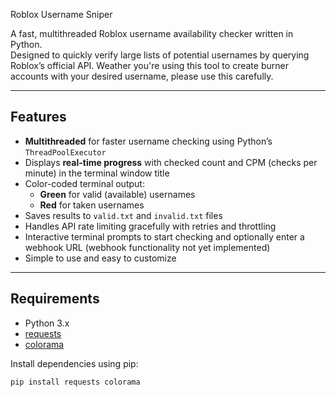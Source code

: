 Roblox Username Sniper

A fast, multithreaded Roblox username availability checker written in Python.  
Designed to quickly verify large lists of potential usernames by querying Roblox’s official API.
Weather you're using this tool to create burner accounts with your desired username, please use this carefully.

---

## Features

- **Multithreaded** for faster username checking using Python’s `ThreadPoolExecutor`  
- Displays **real-time progress** with checked count and CPM (checks per minute) in the terminal window title  
- Color-coded terminal output:  
  - **Green** for valid (available) usernames  
  - **Red** for taken usernames  
- Saves results to `valid.txt` and `invalid.txt` files  
- Handles API rate limiting gracefully with retries and throttling  
- Interactive terminal prompts to start checking and optionally enter a webhook URL (webhook functionality not yet implemented)  
- Simple to use and easy to customize  

---

## Requirements

- Python 3.x  
- [requests](https://pypi.org/project/requests/)  
- [colorama](https://pypi.org/project/colorama/)  

Install dependencies using pip:

```bash
pip install requests colorama
